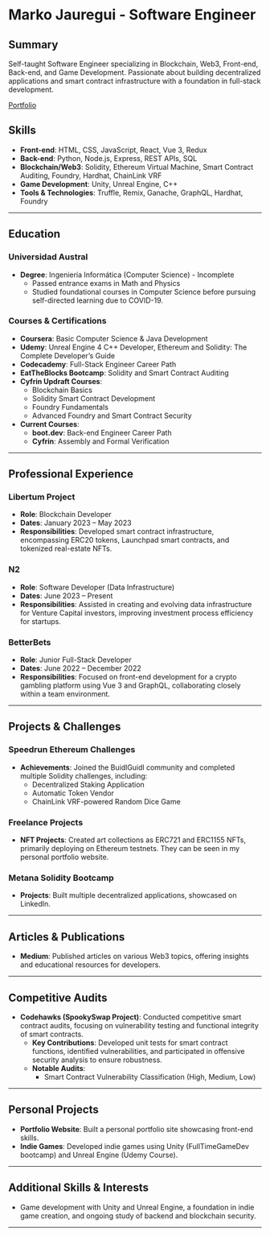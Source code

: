 # Marko Jauregui - Software Engineer 

## Summary
Self-taught Software Engineer specializing in Blockchain, Web3, Front-end, Back-end, and Game Development. Passionate about building decentralized applications and smart contract infrastructure with a foundation in full-stack development.

[Portfolio](https://markojauregui.com/)

## Skills
- **Front-end**: HTML, CSS, JavaScript, React, Vue 3, Redux
- **Back-end**: Python, Node.js, Express, REST APIs, SQL
- **Blockchain/Web3**: Solidity, Ethereum Virtual Machine, Smart Contract Auditing, Foundry, Hardhat, ChainLink VRF
- **Game Development**: Unity, Unreal Engine, C++
- **Tools & Technologies**: Truffle, Remix, Ganache, GraphQL, Hardhat, Foundry

---

## Education

### Universidad Austral
- **Degree**: Ingeniería Informática (Computer Science) - Incomplete
  - Passed entrance exams in Math and Physics
  - Studied foundational courses in Computer Science before pursuing self-directed learning due to COVID-19.

### Courses & Certifications
- **Coursera**: Basic Computer Science & Java Development
- **Udemy**: Unreal Engine 4 C++ Developer, Ethereum and Solidity: The Complete Developer’s Guide
- **Codecademy**: Full-Stack Engineer Career Path
- **EatTheBlocks Bootcamp**: Solidity and Smart Contract Auditing
- **Cyfrin Updraft Courses**:
  - Blockchain Basics
  - Solidity Smart Contract Development
  - Foundry Fundamentals
  - Advanced Foundry and Smart Contract Security
- **Current Courses**:
  - **boot.dev**: Back-end Engineer Career Path
  - **Cyfrin**: Assembly and Formal Verification

---

## Professional Experience

### Libertum Project
- **Role**: Blockchain Developer
- **Dates**: January 2023 – May 2023
- **Responsibilities**: Developed smart contract infrastructure, encompassing ERC20 tokens, Launchpad smart contracts, and tokenized real-estate NFTs.

### N2
- **Role**: Software Developer (Data Infrastructure)
- **Dates**: June 2023 – Present
- **Responsibilities**: Assisted in creating and evolving data infrastructure for Venture Capital investors, improving investment process efficiency for startups.

### BetterBets
- **Role**: Junior Full-Stack Developer
- **Dates**: June 2022 – December 2022
- **Responsibilities**: Focused on front-end development for a crypto gambling platform using Vue 3 and GraphQL, collaborating closely within a team environment.

---

## Projects & Challenges

### Speedrun Ethereum Challenges
- **Achievements**: Joined the BuidlGuidl community and completed multiple Solidity challenges, including:
  - Decentralized Staking Application
  - Automatic Token Vendor
  - ChainLink VRF-powered Random Dice Game

### Freelance Projects
- **NFT Projects**: Created art collections as ERC721 and ERC1155 NFTs, primarily deploying on Ethereum testnets. They can be seen in my personal portfolio website.

### Metana Solidity Bootcamp
- **Projects**: Built multiple decentralized applications, showcased on LinkedIn.
---

## Articles & Publications
- **Medium**: Published articles on various Web3 topics, offering insights and educational resources for developers.

---

## Competitive Audits
- **Codehawks (SpookySwap Project)**: Conducted competitive smart contract audits, focusing on vulnerability testing and functional integrity of smart contracts.
  - **Key Contributions**: Developed unit tests for smart contract functions, identified vulnerabilities, and participated in offensive security analysis to ensure robustness.
  - **Notable Audits**:
    - Smart Contract Vulnerability Classification (High, Medium, Low)

---

## Personal Projects
- **Portfolio Website**: Built a personal portfolio site showcasing front-end skills.
- **Indie Games**: Developed indie games using Unity (FullTimeGameDev bootcamp) and Unreal Engine (Udemy Course).

---

## Additional Skills & Interests
- Game development with Unity and Unreal Engine, a foundation in indie game creation, and ongoing study of backend and blockchain security.

---

